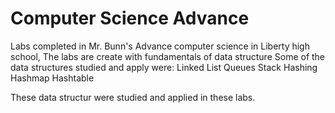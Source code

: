 # Computer Science Advance 
Labs completed in Mr. Bunn's Advance computer science in Liberty high school,
The labs are create with fundamentals of data structure
Some of the data structures studied and apply were:
  Linked List 
  Queues 
  Stack 
  Hashing
  Hashmap 
  Hashtable
  
These data structur were studied and applied in these labs. 
